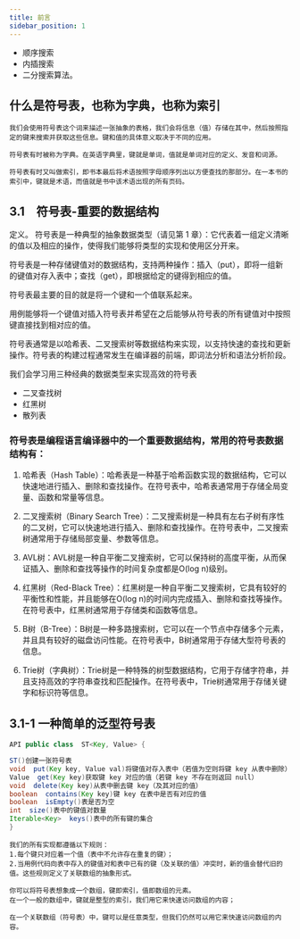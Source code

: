 ```yaml
---
title: 前言
sidebar_position: 1
---
```


* 顺序搜索
* 内插搜索
* 二分搜索算法。


## 什么是符号表，也称为字典，也称为索引
```text
我们会使用符号表这个词来描述一张抽象的表格，我们会将信息（值）存储在其中，然后按照指定的键来搜索并获取这些信息。键和值的具体意义取决于不同的应用。

符号表有时被称为字典。在英语字典里，键就是单词，值就是单词对应的定义、发音和词源。

符号表有时又叫做索引，即书本最后将术语按照字母顺序列出以方便查找的那部分。在一本书的索引中，键就是术语，而值就是书中该术语出现的所有页码。
```

## 3.1　符号表-重要的数据结构
定义。 符号表是一种典型的抽象数据类型（请见第 1 章）：它代表着一组定义清晰的值以及相应的操作，使得我们能够将类型的实现和使用区分开来。

符号表是一种存储键值对的数据结构，支持两种操作：插入（put），即将一组新的键值对存入表中；查找（get），即根据给定的键得到相应的值。

符号表最主要的目的就是将一个键和一个值联系起来。

用例能够将一个键值对插入符号表并希望在之后能够从符号表的所有键值对中按照键直接找到相对应的值。

符号表通常是以哈希表、二叉搜索树等数据结构来实现，以支持快速的查找和更新操作。符号表的构建过程通常发生在编译器的前端，即词法分析和语法分析阶段。

我们会学习用三种经典的数据类型来实现高效的符号表
* 二叉查找树
* 红黑树
* 散列表

### 符号表是编程语言编译器中的一个重要数据结构，常用的符号表数据结构有：
1. 哈希表（Hash Table）：哈希表是一种基于哈希函数实现的数据结构，它可以快速地进行插入、删除和查找操作。在符号表中，哈希表通常用于存储全局变量、函数和常量等信息。

2. 二叉搜索树（Binary Search Tree）：二叉搜索树是一种具有左右子树有序性的二叉树，它可以快速地进行插入、删除和查找操作。在符号表中，二叉搜索树通常用于存储局部变量、参数等信息。

3. AVL树：AVL树是一种自平衡二叉搜索树，它可以保持树的高度平衡，从而保证插入、删除和查找等操作的时间复杂度都是O(log n)级别。

4. 红黑树（Red-Black Tree）：红黑树是一种自平衡二叉搜索树，它具有较好的平衡性和性能，并且能够在O(log n)的时间内完成插入、删除和查找等操作。在符号表中，红黑树通常用于存储类和函数等信息。

5. B树（B-Tree）：B树是一种多路搜索树，它可以在一个节点中存储多个元素，并且具有较好的磁盘访问性能。在符号表中，B树通常用于存储大型符号表的信息。

6. Trie树（字典树）：Trie树是一种特殊的树型数据结构，它用于存储字符串，并且支持高效的字符串查找和匹配操作。在符号表中，Trie树通常用于存储关键字和标识符等信息。

## 3.1-1 一种简单的泛型符号表
```java
API public class  ST<Key, Value> {

ST()创建一张符号表
void  put(Key key, Value val)将键值对存入表中（若值为空则将键 key 从表中删除）
Value  get(Key key)获取键 key 对应的值（若键 key 不存在则返回 null）
void  delete(Key key)从表中删去键 key（及其对应的值）
boolean  contains(Key key)键 key 在表中是否有对应的值
boolean  isEmpty()表是否为空
int  size()表中的键值对数量
Iterable<Key>  keys()表中的所有键的集合
}
```

```
我们的所有实现都遵循以下规则：
1.每个键只对应着一个值（表中不允许存在重复的键）；
2.当用例代码向表中存入的键值对和表中已有的键（及关联的值）冲突时，新的值会替代旧的值。这些规则定义了关联数组的抽象形式。

你可以将符号表想象成一个数组，键即索引，值即数组的元素。
在一个一般的数组中，键就是整型的索引，我们用它来快速访问数组的内容；

在一个关联数组（符号表）中，键可以是任意类型，但我们仍然可以用它来快速访问数组的内容。
```